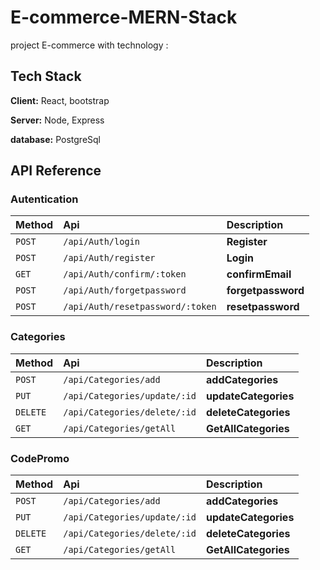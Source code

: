 # E-commerce-MERN-Stack
project E-commerce with technology :

## Tech Stack

**Client:** React, bootstrap

**Server:** Node, Express

**database:** PostgreSql


## API Reference

### Autentication

| Method | Api     | Description                |
| :-------- | :------- | :------------------------- |
| `POST` | `/api/Auth/login` | **Register**|
| `POST` | `/api/Auth/register` | **Login**|
| `GET` | `/api/Auth/confirm/:token` | **confirmEmail**|
| `POST` | `/api/Auth/forgetpassword` | **forgetpassword**|
| `POST` | `/api/Auth/resetpassword/:token` | **resetpassword**|

### Categories

| Method | Api     | Description                |
| :-------- | :------- | :------------------------- |
| `POST` | `/api/Categories/add` | **addCategories**|
| `PUT` | `/api/Categories/update/:id` | **updateCategories**|
| `DELETE` | `/api/Categories/delete/:id` | **deleteCategories**|
| `GET` | `/api/Categories/getAll` | **GetAllCategories**|

### CodePromo

| Method | Api     | Description                |
| :-------- | :------- | :------------------------- |
| `POST` | `/api/Categories/add` | **addCategories**|
| `PUT` | `/api/Categories/update/:id` | **updateCategories**|
| `DELETE` | `/api/Categories/delete/:id` | **deleteCategories**|
| `GET` | `/api/Categories/getAll` | **GetAllCategories**|
